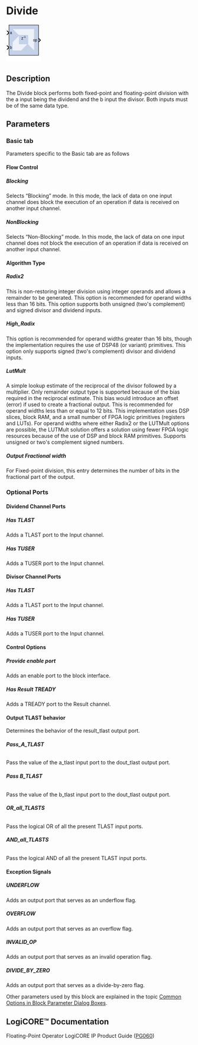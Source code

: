 # Divide


![](./Images/block.png)

## Description

The Divide block performs both fixed-point and floating-point
division with the a input being the dividend and the b input the
divisor. Both inputs must be of the same data type.

## Parameters

### Basic tab  
Parameters specific to the Basic tab are as follows


#### Flow Control  
##### Blocking  
Selects “Blocking” mode. In this mode, the lack of data on one input
channel does block the execution of an operation if data is received on
another input channel.

##### NonBlocking  
Selects “Non-Blocking” mode. In this mode, the lack of data on one input
channel does not block the execution of an operation if data is received
on another input channel.

 
#### Algorithm Type  
##### Radix2
This is non-restoring integer division using integer operands and allows
a remainder to be generated. This option is recommended for operand
widths less than 16 bits. This option supports both unsigned (two's
complement) and signed divisor and dividend inputs.
##### High_Radix
This option is recommended for operand widths greater than 16 bits,
though the implementation requires the use of DSP48 (or variant)
primitives. This option only supports signed (two's complement) divisor
and dividend inputs.

##### LutMult
A simple lookup estimate of the reciprocal of the divisor followed by a
multiplier. Only remainder output type is supported because of the bias
required in the reciprocal estimate. This bias would introduce an offset
(error) if used to create a fractional output. This is recommended for
operand widths less than or equal to 12 bits. This implementation uses
DSP slices, block RAM, and a small number of FPGA logic primitives
(registers and LUTs). For operand widths where either Radix2 or the
LUTMult options are possible, the LUTMult solution offers a solution
using fewer FPGA logic resources because of the use of DSP and block RAM
primitives. Supports unsigned or two's complement signed numbers.

##### Output Fractional width  
For Fixed-point division, this entry determines the number of bits in
the fractional part of the output.

### Optional Ports  

#### Dividend Channel Ports  
##### Has TLAST
Adds a TLAST port to the Input channel.

##### Has TUSER
Adds a TUSER port to the Input channel.

#### Divisor Channel Ports  
##### Has TLAST  
Adds a TLAST port to the Input channel.

##### Has TUSER  
Adds a TUSER port to the Input channel.

#### Control Options  
##### Provide enable port  
Adds an enable port to the block interface.

##### Has Result TREADY  
Adds a TREADY port to the Result channel.

#### Output TLAST behavior  
Determines the behavior of the result_tlast output port.

###### **Pass_A_TLAST** 
Pass the value of the a_tlast input port to the dout_tlast output port.

###### **Pass B_TLAST**  
Pass the value of the b_tlast input port to the dout_tlast output port.

###### **OR_all_TLASTS**  
Pass the logical OR of all the present TLAST input ports.

###### **AND_all_TLASTS**  
Pass the logical AND of all the present TLAST input ports.

#### Exception Signals  
##### UNDERFLOW  
Adds an output port that serves as an underflow flag.

##### OVERFLOW  
Adds an output port that serves as an overflow flag.

##### INVALID_OP  
Adds an output port that serves as an invalid operation flag.

##### DIVIDE_BY_ZERO  
Adds an output port that serves as a divide-by-zero flag.

Other parameters used by this block are explained in the topic [Common
Options in Block Parameter Dialog
Boxes](../../GEN/common-options/README.md).

## LogiCORE™ Documentation

Floating-Point Operator LogiCORE IP Product Guide
([PG060](https://docs.xilinx.com/access/sources/ud/document?isLatest=true&url=pg060-floating-point&ft:locale=en-US))
